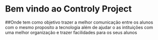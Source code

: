 # Bem vindo ao Controly Project 
##Onde tem como objetivo trazer a melhor comunicação entre os alunos com o mesmo proposito a tecnologia além de ajudar o as intituições com uma melhor organização e trazer facilidades para os seus alunos 
